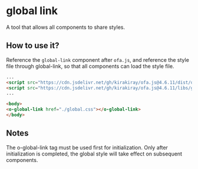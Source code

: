 # global link

A tool that allows all components to share styles.

## How to use it?

Reference the `global-link` component after `ofa.js`, and reference the style file through global-link, so that all components can load the style file.

```html
...
<script src="https://cdn.jsdelivr.net/gh/kirakiray/ofa.js@4.6.11/dist/ofa.min.js"></script>
<script src="https://cdn.jsdelivr.net/gh/kirakiray/ofa.js@4.6.11/libs/global-link/dist/global-link.min.js"></script>
...

<body>
<o-global-link href="./global.css"></o-global-link>
</body>
```

## Notes

The o-global-link tag must be used first for initialization. Only after initialization is completed, the global style will take effect on subsequent components.
